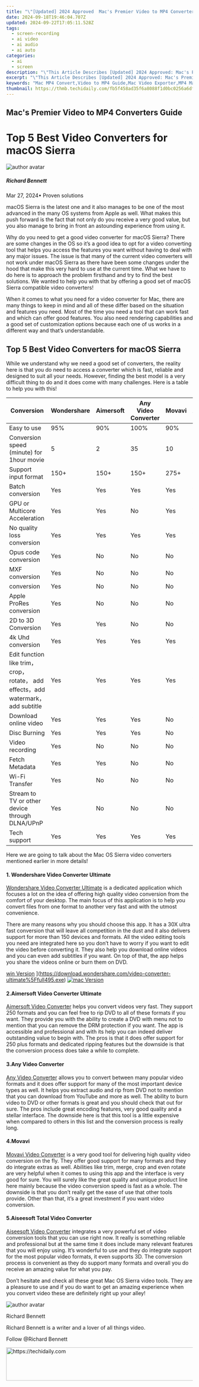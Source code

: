 ```yaml
---
title: "\"[Updated] 2024 Approved  Mac's Premier Video to MP4 Converters Guide\""
date: 2024-09-18T19:46:04.707Z
updated: 2024-09-22T17:05:11.528Z
tags: 
  - screen-recording
  - ai video
  - ai audio
  - ai auto
categories: 
  - ai
  - screen
description: "\"This Article Describes [Updated] 2024 Approved: Mac's Premier Video to MP4 Converters Guide\""
excerpt: "\"This Article Describes [Updated] 2024 Approved: Mac's Premier Video to MP4 Converters Guide\""
keywords: "Mac MP4 Convert,Video to MP4 Guide,Mac Video Exporter,MP4 Mac Tool,Mac Conversion Tips,Quick MP4 on Mac,Mac Video Converter"
thumbnail: https://thmb.techidaily.com/fb5f458ad35f6a8088f1d0bc0256a6dfcf5f90caa0def063b41c33922ff4a5cb.jpg
---
```


## Mac's Premier Video to MP4 Converters Guide

# Top 5 Best Video Converters for macOS Sierra

![author avatar](https://images.wondershare.com/filmora/article-images/richard-bennett.jpg)

##### Richard Bennett

 Mar 27, 2024• Proven solutions

 macOS Sierra is the latest one and it also manages to be one of the most advanced in the many OS systems from Apple as well. What makes this push forward is the fact that not only do you receive a very good value, but you also manage to bring in front an astounding experience from using it.

 Why do you need to get a good video converter for macOS Sierra? There are some changes in the OS so it’s a good idea to opt for a video converting tool that helps you access the features you want without having to deal with any major issues. The issue is that many of the current video converters will not work under macOS Sierra as there have been some changes under the hood that make this very hard to use at the current time. What we have to do here is to approach the problem firsthand and try to find the best solutions. We wanted to help you with that by offering a good set of macOS Sierra compatible video converters!

 When it comes to what you need for a video converter for Mac, there are many things to keep in mind and all of these differ based on the situation and features you need. Most of the time you need a tool that can work fast and which can offer good features. You also need rendering capabilities and a good set of customization options because each one of us works in a different way and that’s understandable.

## Top 5 Best Video Converters for macOS Sierra

 While we understand why we need a good set of converters, the reality here is that you do need to access a converter which is fast, reliable and designed to suit all your needs. However, finding the best model is a very difficult thing to do and it does come with many challenges. Here is a table to help you with this!

| Conversion                                                                  | Wondershare | Aimersoft | Any Video Converter | Movavi | Aiseesoft |
| --------------------------------------------------------------------------- | ----------- | --------- | ------------------- | ------ | --------- |
| Easy to use                                                                 | 95%         | 90%       | 100%                | 90%    | 70%       |
| Conversion speed (minute) for 1hour movie                                   | 5           | 2         | 35                  | 10     | 31        |
| Support input format                                                        | 150+        | 150+      | 150+                | 275+   | 400+      |
| Batch conversion                                                            | Yes         | Yes       | Yes                 | Yes    | Yes       |
| GPU or Multicore Acceleration                                               | Yes         | Yes       | No                  | Yes    | Yes       |
| No quality loss conversion                                                  | Yes         | Yes       | Yes                 | Yes    | Yes       |
| Opus code conversion                                                        | Yes         | No        | No                  | No     | No        |
| MXF conversion                                                              | Yes         | No        | No                  | No     | No        |
| conversion                                                                  | Yes         | No        | No                  | No     | No        |
| Apple ProRes conversion                                                     | Yes         | No        | No                  | No     | No        |
| 2D to 3D Conversion                                                         | Yes         | Yes       | No                  | No     | Yes       |
| 4k Uhd conversion                                                           | Yes         | Yes       | Yes                 | Yes    | Yes       |
| Edit function like trim，crop，rotate， add effects，add watermark，add subtitle | Yes         | Yes       | Yes                 | Yes    | Yes       |
| Download online video                                                       | Yes         | Yes       | Yes                 | No     | Yes       |
| Disc Burning                                                                | Yes         | Yes       | Yes                 | No     | No        |
| Video recording                                                             | Yes         | No        | No                  | No     | No        |
| Fetch Metadata                                                              | Yes         | Yes       | No                  | No     | No        |
| Wi-Fi Transfer                                                              | Yes         | No        | No                  | No     | No        |
| Stream to TV or other device through DLNA/UPnP                              | Yes         | No        | No                  | No     | No        |
| Tech support                                                                | Yes         | Yes       | Yes                 | Yes    | Yes       |

 Here we are going to talk about the Mac OS Sierra video converters mentioned earlier in more details!

#### 1\. Wondershare Video Converter Ultimate

[Wondershare Video Converter Ultimate](https://tools.techidaily.com/wondershare/videoconverter/download/) is a dedicated application which focuses a lot on the idea of offering high quality video conversion from the comfort of your desktop. The main focus of this application is to help you convert files from one format to another very fast and with the utmost convenience.

 There are many reasons why you should choose this app. It has a 30X ultra fast conversion that will leave all competition in the dust and it also delivers support for more than 150 devices and formats. All the video editing tools you need are integrated here so you don’t have to worry if you want to edit the video before converting it. They also help you download online videos and you can even add subtitles if you want. On top of that, the app helps you share the videos online or burn them on DVD.

[win Version](https://images.wondershare.com/style/images/download-btn-win.png) ](https://download.wondershare.com/video-converter-ultimate%5Ffull495.exe) [ ![mac Version](https://images.wondershare.com/style/images/download-btn-mac.png) ](javascript:void%280%29;)

#### 2.Aimersoft Video Converter Ultimate

[Aimersoft Video Converter](http://www.aimersoft.com/video-converter.html) helps you convert videos very fast. They support 250 formats and you can feel free to rip DVD to all of these formats if you want. They provide you with the ability to create a DVD with menu not to mention that you can remove the DRM protection if you want. The app is accessible and professional and with its help you can indeed deliver outstanding value to begin with. The pros is that it does offer support for 250 plus formats and dedicated ripping features but the downside is that the conversion process does take a while to complete.

#### 3.Any Video Converter

[Any Video Converter]( http://www.any-video-converter.com/products/for%5Fvideo%5Ffree/ ) allows you to convert between many popular video formats and it does offer support for many of the most important device types as well. It helps you extract audio and rip from DVD not to mention that you can download from YouTube and more as well. The ability to burn video to DVD or other formats is great and you should check that out for sure. The pros include great encoding features, very good quality and a stellar interface. The downside here is that this tool is a little expensive when compared to others in this list and the conversion process is really long.

#### 4.Movavi

[Movavi Video Converter](  http://www.movavi.com/videoconverter/) is a very good tool for delivering high quality video conversion on the fly. They offer good support for many formats and they do integrate extras as well. Abilities like trim, merge, crop and even rotate are very helpful when it comes to using this app and the interface is very good for sure. You will surely like the great quality and unique product line here mainly because the video conversion speed is fast as a whole. The downside is that you don’t really get the ease of use that other tools provide. Other than that, it’s a great investment if you want video conversion.

#### 5.Aiseesoft Total Video Converter

[Aiseesoft Video Converter]( http://www.aiseesoft.com/total-video-converter.html ) integrates a very powerful set of video conversion tools that you can use right now. It really is something reliable and professional but at the same time it does include many relevant features that you will enjoy using. It’s wonderful to use and they do integrate support for the most popular video formats, it even supports 3D. The conversion process is convenient as they do support many formats and overall you do receive an amazing value for what you pay.

 Don’t hesitate and check all these great Mac OS Sierra video tools. They are a pleasure to use and if you do want to get an amazing experience when you convert video these are definitely right up your alley!

![author avatar](https://images.wondershare.com/filmora/article-images/richard-bennett.jpg)

Richard Bennett

Richard Bennett is a writer and a lover of all things video.

Follow @Richard Bennett


<ins class="adsbygoogle"
     style="display:block"
     data-ad-format="autorelaxed"
     data-ad-client="ca-pub-7571918770474297"
     data-ad-slot="1223367746"></ins>



<ins class="adsbygoogle"
     style="display:block"
     data-ad-client="ca-pub-7571918770474297"
     data-ad-slot="8358498916"
     data-ad-format="auto"
     data-full-width-responsive="true"></ins>




<!-- affiliate ads begin -->
<a href="https://ephamedtechinc.pxf.io/c/5597632/2137224/26400" target="_top" id="2137224">
  <img src="//a.impactradius-go.com/display-ad/26400-2137224" border="0" alt="https://techidaily.com" width="728" height="90"/>
</a>
<img height="0" width="0" src="https://ephamedtechinc.pxf.io/i/5597632/2137224/26400" style="position:absolute;visibility:hidden;" border="0" />
<!-- affiliate ads end -->

